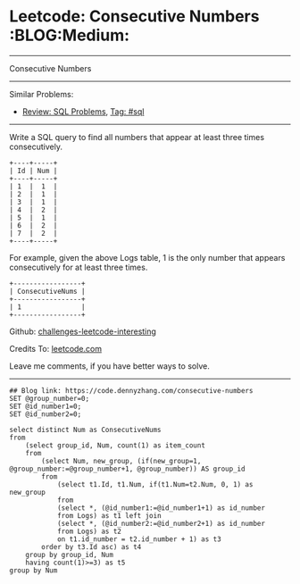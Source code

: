 # Leetcode: Consecutive Numbers     :BLOG:Medium:


---

Consecutive Numbers  

---

Similar Problems:  
-   [Review: SQL Problems](https://code.dennyzhang.com/review-sql), [Tag: #sql](https://code.dennyzhang.com/tag/sql)

---

Write a SQL query to find all numbers that appear at least three times consecutively.  

    +----+-----+
    | Id | Num |
    +----+-----+
    | 1  |  1  |
    | 2  |  1  |
    | 3  |  1  |
    | 4  |  2  |
    | 5  |  1  |
    | 6  |  2  |
    | 7  |  2  |
    +----+-----+

For example, given the above Logs table, 1 is the only number that appears consecutively for at least three times.  

    +-----------------+
    | ConsecutiveNums |
    +-----------------+
    | 1               |
    +-----------------+

Github: [challenges-leetcode-interesting](https://github.com/DennyZhang/challenges-leetcode-interesting/tree/master/consecutive-numbers)  

Credits To: [leetcode.com](https://leetcode.com/problems/consecutive-numbers/description/)  

Leave me comments, if you have better ways to solve.  

---

    ## Blog link: https://code.dennyzhang.com/consecutive-numbers
    SET @group_number=0;
    SET @id_number1=0;
    SET @id_number2=0;
    
    select distinct Num as ConsecutiveNums
    from
        (select group_id, Num, count(1) as item_count
        from
            (select Num, new_group, (if(new_group=1, @group_number:=@group_number+1, @group_number)) AS group_id
            from 
                (select t1.Id, t1.Num, if(t1.Num=t2.Num, 0, 1) as new_group
                from
                (select *, (@id_number1:=@id_number1+1) as id_number
                from Logs) as t1 left join 
                (select *, (@id_number2:=@id_number2+1) as id_number
                from Logs) as t2
                on t1.id_number = t2.id_number + 1) as t3
            order by t3.Id asc) as t4
        group by group_id, Num
        having count(1)>=3) as t5
    group by Num